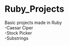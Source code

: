 # Ruby_Projects<br>
Basic projects made in Ruby<br>
-Caesar Ciper<br>
-Stock Picker<br>
-Substrings<br>
 
